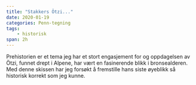 ```yaml
---
title: "Stakkers Ötzi..."
date: 2020-01-19
categories: Penn-tegning
tags: 
    - historisk
span: 2h
---
```

Prehistorien er et tema jeg har et stort engasjement for og oppdagelsen av Ötzi, funnet drept i Alpene, har vært en fasinerende blikk i bronsealderen. Med denne skissen har jeg forsøkt å fremstille hans siste øyeblikk så historisk korrekt som jeg kunne. 
